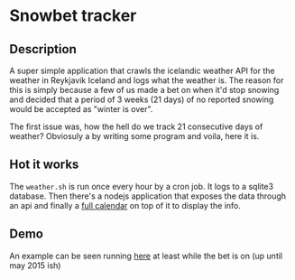 # Snowbet tracker
## Description
A super simple application that crawls the icelandic weather API for the weather in Reykjavik Iceland and logs what the weather is. The reason for this is simply because a few of us made a bet on when it'd stop snowing and decided that a period of 3 weeks (21 days) of no reported snowing would be accepted as "winter is over".

The first issue was, how the hell do we track 21 consecutive days of weather? Obviosuly a by writing some program and voila, here it is.

## Hot it works
The `weather.sh` is run once every hour by a cron job. It logs to a sqlite3 database. Then there's a nodejs application that exposes the data through an api and finally a [full calendar](http://fullcalendar.io) on top of it to display the info.

## Demo
An example can be seen running [here](http://frozen.absalon.is) at least while the bet is on (up until may 2015 ish)
